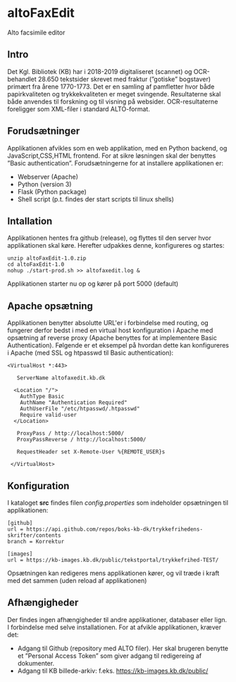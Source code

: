 # altoFaxEdit
Alto facsimile editor

## Intro
Det Kgl. Bibliotek (KB) har i 2018-2019 digitaliseret (scannet) og OCR-behandlet 28.650 tekstsider skrevet med fraktur (”gotiske” bogstaver) primært fra årene 1770-1773. Det er en samling af pamfletter hvor både papirkvaliteten og trykkekvaliteten er meget svingende. Resultaterne skal både anvendes til forskning og til visning på websider. OCR-resultaterne foreligger som XML-filer i standard ALTO-format.

## Forudsætninger
Applikationen afvikles som en web applikation, med en Python backend, og JavaScript,CSS,HTML frontend. For at sikre løsningen skal der benyttes ”Basic authentication”. Forudsætningerne for at installere applikationen er:

* Webserver (Apache)
* Python (version 3)
* Flask (Python package)
* Shell script (p.t. findes der start scripts til linux shells)

## Intallation
Applikationen hentes fra github (release), og flyttes til den server hvor applikationen skal køre. Herefter udpakkes denne, konfigureres og startes:
```shell
unzip altoFaxEdit-1.0.zip
cd altoFaxEdit-1.0
nohup ./start-prod.sh >> altofaxedit.log &
```

Applikationen starter nu op og kører på port 5000 (default)

## Apache opsætning
Applikationen benytter absolutte URL'er i forbindelse med routing, og fungerer derfor bedst i med en virtual host konfiguration i Apache med opsætning af reverse proxy (Apache benyttes for at implementere Basic Authentication).
Følgende er et eksempel på hvordan dette kan konfigureres i Apache (med SSL og htpasswd til Basic authentication):
```
<VirtualHost *:443>

   ServerName altofaxedit.kb.dk

  <Location "/">
    AuthType Basic
    AuthName "Authentication Required"
    AuthUserFile "/etc/htpasswd/.htpasswd"
    Require valid-user
  </Location>

   ProxyPass / http://localhost:5000/
   ProxyPassReverse / http://localhost:5000/

   RequestHeader set X-Remote-User %{REMOTE_USER}s

 </VirtualHost>
```

## Konfiguration
I kataloget **src** findes filen *config.properties* som indeholder opsætningen til applikationen:
```
[github]
url = https://api.github.com/repos/boks-kb-dk/trykkefrihedens-skrifter/contents
branch = Korrektur

[images]
url = https://kb-images.kb.dk/public/tekstportal/trykkefrihed-TEST/
```
Opsætningen kan redigeres mens applikationen kører, og vil træde i kraft med det sammen (uden reload af applikationen)

## Afhængigheder
Der findes ingen afhængigheder til andre applikationer, databaser eller lign. I forbindelse med selve installationen. For at afvikle applikationen, kræver det:
* Adgang til Github (repository med ALTO filer). Her skal brugeren benytte et ”Personal Access Token” som giver adgang til redigereing af dokumenter.
* Adgang til KB billede-arkiv: f.eks. https://kb-images.kb.dk/public/

